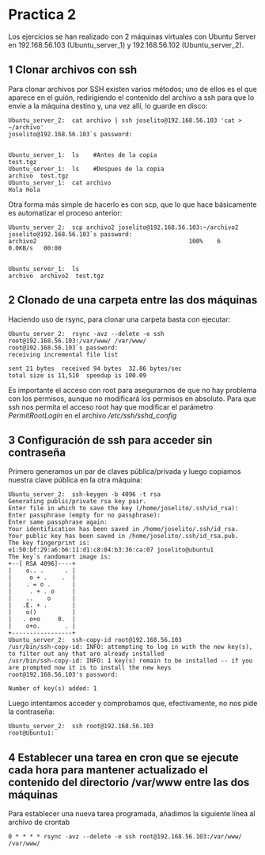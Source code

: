# Practica 2

Los ejercicios se han realizado con 2 máquinas virtuales con Ubuntu Server en 192.168.56.103 (Ubuntu_server_1) y 192.168.56.102 (Ubuntu_server_2).

## 1 Clonar archivos con ssh

Para clonar archivos por SSH existen varios métodos; uno de ellos es el que aparece en el guión, redirigiendo el contenido del archivo a ssh para que lo envíe a la máquina destino y, una vez allí, lo guarde en disco:

	Ubuntu_server_2:  cat archivo | ssh joselito@192.168.56.103 'cat > ~/archivo'
	joselito@192.168.56.103`s password: 


	Ubuntu_server_1:  ls	#Antes de la copia
	test.tgz
	Ubuntu_server_1:  ls	#Despues de la copia
	archivo  test.tgz
	Ubuntu_server_1:  cat archivo 
	Hola Hola 

Otra forma más simple de hacerlo es con scp, que lo que hace básicamente es automatizar el proceso anterior:

	Ubuntu_server_2:  scp archivo2 joselito@192.168.56.103:~/archivo2
	joselito@192.168.56.103`s password: 
	archivo2                                           100%    6     0.0KB/s   00:00 
	

	Ubuntu_server_1:  ls
	archivo  archivo2  test.tgz

## 2 Clonado de una carpeta entre las dos máquinas

Haciendo uso de rsync, para clonar una carpeta basta con ejecutar:

	Ubuntu_server_2:  rsync -avz --delete -e ssh root@192.168.56.103:/var/www/ /var/www/
	root@192.168.56.103`s password: 
	receiving incremental file list
	
	sent 21 bytes  received 94 bytes  32.86 bytes/sec
	total size is 11,510  speedup is 100.09

	
Es importante el acceso con root para asegurarnos de que no hay problema con los permisos, aunque no modificará los permisos en absoluto. Para que ssh nos permita el acceso root hay que modificar el parámetro *PermitRootLogin* en el archivo */etc/ssh/sshd_config*


## 3 Configuración de ssh para acceder sin contraseña 

Primero generamos un par de claves pública/privada y luego copiamos nuestra clave pública en la otra máquina:

	Ubuntu_server_2:  ssh-keygen -b 4096 -t rsa
	Generating public/private rsa key pair.
	Enter file in which to save the key (/home/joselito/.ssh/id_rsa): 
	Enter passphrase (empty for no passphrase): 
	Enter same passphrase again: 
	Your identification has been saved in /home/joselito/.ssh/id_rsa.
	Your public key has been saved in /home/joselito/.ssh/id_rsa.pub.
	The key fingerprint is:
	e1:50:bf:29:a6:b6:11:d1:c8:04:b3:36:ca:07 joselito@ubuntu1
	The key`s randomart image is:
	+--[ RSA 4096]----+
	|    o.. .      . |
	|     o + .    .  |
	|    . = o .      |
	|     . + . o     |
	|    ..    o      |
	|   .E. + .       |
	|    o()          |
	|   . o+o     0.  |
	|    o+o.       . |
	+-----------------+
	Ubuntu_server_2:  ssh-copy-id root@192.168.56.103
	/usr/bin/ssh-copy-id: INFO: attempting to log in with the new key(s), to filter out any that are already installed
	/usr/bin/ssh-copy-id: INFO: 1 key(s) remain to be installed -- if you are prompted now it is to install the new keys
	root@192.168.56.103's password: 
	
	Number of key(s) added: 1
	
Luego intentamos acceder y comprobamos que, efectivamente, no nos pide la contraseña:

	Ubuntu_server_2:  ssh root@192.168.56.103
	root@Ubuntu1:



## 4 Establecer una tarea en cron que se ejecute cada hora para mantener actualizado el contenido del directorio /var/www entre las dos máquinas

Para establecer una nueva tarea programada, añadimos la siguiente línea al archivo de crontab

	0 * * * * rsync -avz --delete -e ssh root@192.168.56.103:/var/www/ /var/www/
